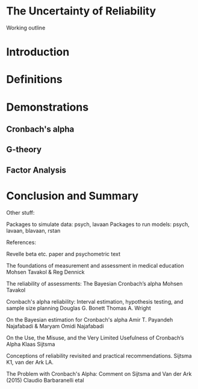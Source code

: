 # The Uncertainty of Reliability

Working outline

# Introduction

# Definitions

# Demonstrations

## Cronbach's alpha

## G-theory

## Factor Analysis

# Conclusion and Summary



Other stuff:

Packages to simulate data: psych, lavaan
Packages to run models: psych, lavaan, blavaan, rstan



References:

Revelle beta etc. paper and psychometric text

The foundations of measurement and assessment in medical education
Mohsen Tavakol & Reg Dennick

The reliability of assessments: The Bayesian Cronbach’s alpha
Mohsen Tavakol

Cronbach's alpha reliability: Interval estimation, hypothesis testing, and sample size planning
Douglas G. Bonett
Thomas A. Wright

On the Bayesian estimation for Cronbach's alpha
Amir T. Payandeh Najafabadi & Maryam Omidi Najafabadi

On the Use, the Misuse, and the Very Limited Usefulness of Cronbach’s Alpha
Klaas Sijtsma

Conceptions of reliability revisited and practical recommendations.
Sijtsma K1, van der Ark LA.

The Problem with Cronbach's Alpha: Comment on Sijtsma and Van der Ark (2015)
Claudio Barbaranelli etal